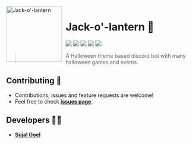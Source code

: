 <img width="150" height="150" align="left" style="float: left; margin: 0 10px 0 0;" alt="Jack-o'-lantern" src="https://cdn.discordapp.com/avatars/772437334394011648/a026e2fcf62c1d614fe1826f5de1bc0c.png?size=4096">

# Jack-o'-lantern 🎃

<a href="https://discord.js.org/#/"><img src="https://img.shields.io/badge/Discord.js-v13.1.0-3eaf7c.svg?logo=npm" /></a>
<a href="https://github.com/sujalgoel/Jack-o-lantern/stargazers"><img src="https://img.shields.io/github/stars/sujalgoel/Jack-o-lantern.svg?label=Stars" /></a>
<a href="https://github.com/sujalgoel/Jack-o-lantern/blob/network/members"><img src="https://img.shields.io/github/forks/sujalgoel/Jack-o-lantern.svg?color=ff0000&label=Forks" /></a>
<a href="https://github.com/sujalgoel/Jack-o-lantern/blob/master/LICENSE"><img src="https://img.shields.io/badge/License-CC%20BY--NC--ND%204.0-orange" /></a>
<a href="http://jack-o-lantern.sujalgoel.engineer/"><img src="https://img.shields.io/badge/Website-Yes-amiajokegreen.svg" /></a>

> A Halloween theme based discord bot with many halloween games and events.

## Contributing 🤝

- Contributions, issues and feature requests are welcome!
- Feel free to check **[issues page](https://github.com/WekyDev/weky-npm/issues)**.

## Developers 👨‍💻

- **[Sujal Goel](https://github.com/sujalgoel/)**
